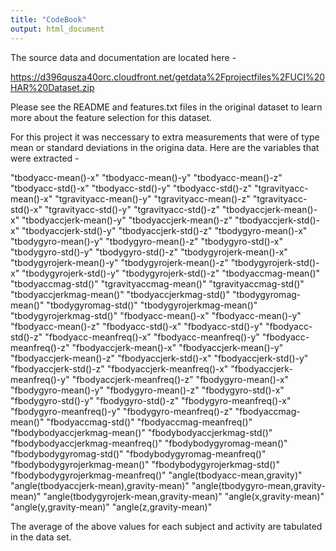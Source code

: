 ```yaml
---
title: "CodeBook"
output: html_document
---
```


The source data and documentation are located here - 

https://d396qusza40orc.cloudfront.net/getdata%2Fprojectfiles%2FUCI%20HAR%20Dataset.zip

Please see the README and features.txt files in the original dataset to learn more about the feature selection for this dataset.

For this project it was neccessary to extra measurements that were of type mean or standard deviations in the origina data.  Here are the variables that were extracted -

"tbodyacc-mean()-x"
"tbodyacc-mean()-y"
"tbodyacc-mean()-z"
"tbodyacc-std()-x"
"tbodyacc-std()-y"
"tbodyacc-std()-z"
"tgravityacc-mean()-x"
"tgravityacc-mean()-y"
"tgravityacc-mean()-z"
"tgravityacc-std()-x"
"tgravityacc-std()-y"
"tgravityacc-std()-z"
"tbodyaccjerk-mean()-x"
"tbodyaccjerk-mean()-y"
"tbodyaccjerk-mean()-z"
"tbodyaccjerk-std()-x"
"tbodyaccjerk-std()-y"
"tbodyaccjerk-std()-z"
"tbodygyro-mean()-x"
"tbodygyro-mean()-y"
"tbodygyro-mean()-z"
"tbodygyro-std()-x"
"tbodygyro-std()-y"
"tbodygyro-std()-z"
"tbodygyrojerk-mean()-x"
"tbodygyrojerk-mean()-y"
"tbodygyrojerk-mean()-z"
"tbodygyrojerk-std()-x"
"tbodygyrojerk-std()-y"
"tbodygyrojerk-std()-z"
"tbodyaccmag-mean()"
"tbodyaccmag-std()"
"tgravityaccmag-mean()"
"tgravityaccmag-std()"
"tbodyaccjerkmag-mean()"
"tbodyaccjerkmag-std()"
"tbodygyromag-mean()"
"tbodygyromag-std()"
"tbodygyrojerkmag-mean()"
"tbodygyrojerkmag-std()"
"fbodyacc-mean()-x"
"fbodyacc-mean()-y"
"fbodyacc-mean()-z"
"fbodyacc-std()-x"
"fbodyacc-std()-y"
"fbodyacc-std()-z"
"fbodyacc-meanfreq()-x"
"fbodyacc-meanfreq()-y"
"fbodyacc-meanfreq()-z"
"fbodyaccjerk-mean()-x"
"fbodyaccjerk-mean()-y"
"fbodyaccjerk-mean()-z"
"fbodyaccjerk-std()-x"
"fbodyaccjerk-std()-y"
"fbodyaccjerk-std()-z"
"fbodyaccjerk-meanfreq()-x"
"fbodyaccjerk-meanfreq()-y"
"fbodyaccjerk-meanfreq()-z"
"fbodygyro-mean()-x"
"fbodygyro-mean()-y"
"fbodygyro-mean()-z"
"fbodygyro-std()-x"
"fbodygyro-std()-y"
"fbodygyro-std()-z"
"fbodygyro-meanfreq()-x"
"fbodygyro-meanfreq()-y"
"fbodygyro-meanfreq()-z"
"fbodyaccmag-mean()"
"fbodyaccmag-std()"
"fbodyaccmag-meanfreq()"
"fbodybodyaccjerkmag-mean()"
"fbodybodyaccjerkmag-std()"
"fbodybodyaccjerkmag-meanfreq()"
"fbodybodygyromag-mean()"
"fbodybodygyromag-std()"
"fbodybodygyromag-meanfreq()"
"fbodybodygyrojerkmag-mean()"
"fbodybodygyrojerkmag-std()"
"fbodybodygyrojerkmag-meanfreq()"
"angle(tbodyacc-mean,gravity)"
"angle(tbodyaccjerk-mean),gravity-mean)"
"angle(tbodygyro-mean,gravity-mean)"
"angle(tbodygyrojerk-mean,gravity-mean)"
"angle(x,gravity-mean)"
"angle(y,gravity-mean)"
"angle(z,gravity-mean)"

The average of the above values for each subject and activity are tabulated in the data set.


